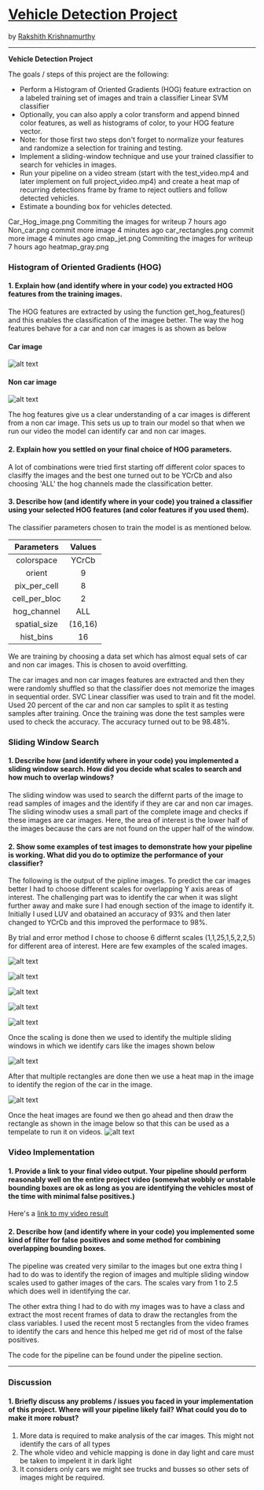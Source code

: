 # **[Vehicle Detection Project](https://github.com/rakshithkeegadi/CarND-Vehicle-Detection/blob/master/vehicle_detection.ipynb)** 
by [Rakshith Krishnamurthy](https://www.linkedin.com/in/rakshith-krishnamurthy-360682b/)

---

**Vehicle Detection Project**

The goals / steps of this project are the following:

* Perform a Histogram of Oriented Gradients (HOG) feature extraction on a labeled training set of images and train a classifier Linear SVM classifier
* Optionally, you can also apply a color transform and append binned color features, as well as histograms of color, to your HOG feature vector. 
* Note: for those first two steps don't forget to normalize your features and randomize a selection for training and testing.
* Implement a sliding-window technique and use your trained classifier to search for vehicles in images.
* Run your pipeline on a video stream (start with the test_video.mp4 and later implement on full project_video.mp4) and create a heat map of recurring detections frame by frame to reject outliers and follow detected vehicles.
* Estimate a bounding box for vehicles detected.

[//]: # (Image References)
[image1]: ./output_images/380_480.png "380_480"
[image2]: ./output_images/420_620.png "420_620"
[image3]: ./output_images/440_640.png "440_640"
[image4]: ./output_images/460_660.png "460_660"
[image5]: ./output_images/480_680.png "480_680"
[image6]: ./output_images/Car_Hog_image.png "Car_Hog_image"
[image7]: ./output_images/cmap_jet.png "cmap_jet"
[image8]: ./output_images/heatmap_gray.png "heatmap_gray"
[image9]: ./output_images/Non_car.png "Non_car"
[image10]: ./output_images/car_rectangles.png "car_rectangles"
[image11]: ./output_images/final_car_image.png "final_car_image"

Car_Hog_image.png	Commiting the images for writeup	7 hours ago
Non_car.png	commit more image	4 minutes ago
car_rectangles.png	commit more image	4 minutes ago
cmap_jet.png	Commiting the images for writeup	7 hours ago
heatmap_gray.png

### Histogram of Oriented Gradients (HOG)

#### 1. Explain how (and identify where in your code) you extracted HOG features from the training images.

The HOG features are extracted by using the function get_hog_features() and this enables the classification of the imagee better. The way the hog features behave for a car and non car images is as shown as below

#### Car image
![alt text][image6]

#### Non car image
![alt text][image9]

The hog features give us a clear understanding of a car images is different from a non car image. This sets us up to train our model so that when we run our video the model can identify car and non car images. 

#### 2. Explain how you settled on your final choice of HOG parameters.

A lot of combinations were tried first starting off different color spaces to clasiffy the images and the best one turned out to be YCrCb and also choosing 'ALL' the hog channels made the classification better.


#### 3. Describe how (and identify where in your code) you trained a classifier using your selected HOG features (and color features if you used them).

The classifier parameters chosen to train the model is as mentioned below. 

| Parameters    | Values | 
|:-------------:|:------:| 
| colorspace    | YCrCb  | 
| orient        | 9      |
| pix_per_cell  | 8      |
| cell_per_bloc | 2      |
| hog_channel   | ALL    | 
| spatial_size  | (16,16)|
| hist_bins     | 16     |

We are training by choosing a data set which has almost equal sets of car and non car images. This is chosen to avoid overfitting. 

The car images and non car images features are extracted and then they were randomly shuffled so that the classifier does not memorize the images in sequential order. SVC Linear classifier was used to train and fit the model. Used 20 percent of the car and non car samples to split it as testing samples after training. Once the training was done the test samples were used to check the accuracy. The accuracy turned out to be 98.48%. 



### Sliding Window Search

#### 1. Describe how (and identify where in your code) you implemented a sliding window search.  How did you decide what scales to search and how much to overlap windows?

The sliding window was used to search the differnt parts of the image to read samples of images and the identify if they are car and non car images. The sliding winodw uses a small part of the complete image and checks if these images are car images. Here, the area of interest is the lower half of the images because the cars are not found on the upper half of the window. 


#### 2. Show some examples of test images to demonstrate how your pipeline is working.  What did you do to optimize the performance of your classifier?

The following is the output of the pipline images. To predict the car images better I had to choose different scales for overlapping Y axis areas of interest. The challenging part was to identify the car when it was slight further away and make sure I had enough section of the image to identify it. Initially I used LUV and obatained an accuracy of 93% and then later changed to YCrCb and this improved the performace to 98%.

By trial and error method I chose to choose 6 differnt scales (1,1,25,1,5,2,2,5) for different area of interest.
Here are few examples of the scaled images.

![alt text][image1]

![alt text][image2]

![alt text][image3]

![alt text][image4]

![alt text][image5]



Once the scaling is done then we used to identify the multiple sliding windows in which we identify cars like the images shown below 

![alt text][image10]

After that multiple rectangles are done then we use a heat map in the image to identify the region of the car in the image.

![alt text][image8]

Once the heat images are found we then go ahead and then draw the rectangle as shown in the image below so that this can be  used as a tempelate to run it on videos.
![alt text][image11]


### Video Implementation

#### 1. Provide a link to your final video output.  Your pipeline should perform reasonably well on the entire project video (somewhat wobbly or unstable bounding boxes are ok as long as you are identifying the vehicles most of the time with minimal false positives.)
Here's a [link to my video result](./project_video.mp4)


#### 2. Describe how (and identify where in your code) you implemented some kind of filter for false positives and some method for combining overlapping bounding boxes.

The pipeline was created very similar to the images but one extra thing I had to do was to identify the region of images and multiple sliding window scales used to gather images of the cars. The scales vary from 1 to 2.5 which does well in identifying the car.

The other extra thing I had to do with my images was to have a class and extract the most recent frames of data to draw the rectangles from the class variables. I used the recent most 5 rectangles from the video frames to identify the cars and hence this helped me get rid of most of the false positives.

The code for the pipeline can be found under the pipeline section.


---

### Discussion

#### 1. Briefly discuss any problems / issues you faced in your implementation of this project.  Where will your pipeline likely fail?  What could you do to make it more robust?

1. More data is required to make analysis of the car images. This might not identify the cars of all types
2. The whole video and vehicle mapping is done in day light and care must be taken to impelent it in dark light
3. It considers only cars we might see trucks and busses so other sets of images might be required.

